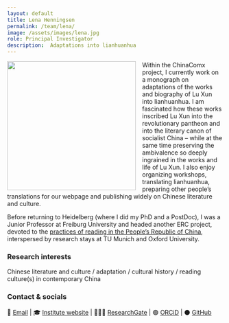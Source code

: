 ```yaml
---
layout: default
title: Lena Henningsen
permalink: /team/lena/
image: /assets/images/lena.jpg
role: Principal Investigator
description:  Adaptations into lianhuanhua
---
```

<img src="{{ '/assets/images/lena.jpg' | relative_url }}" style="float: left; width: 300px; margin-right: 15px;">

Within the ChinaComx project, I currently work on a monograph on adaptations of the works and biography of Lu Xun into lianhuanhua. I am fascinated how these works inscribed Lu Xun into the revolutionary pantheon and into the literary canon of socialist China – while at the same time preserving the ambivalence so deeply ingrained in the works and life of Lu Xun. I also enjoy organizing workshops, translating lianhuanhua, preparing other people’s translations for our webpage and publishing widely on Chinese literature and culture.

Before returning to Heidelberg (where I did my PhD and a PostDoc), I was a Junior Professor at Freiburg University and headed another ERC project, devoted to the [practices of reading in the People’s Republic of China](https://readchina.github.io), interspersed by research stays at TU Munich and Oxford University. 
 
### Research interests
Chinese literature and culture / adaptation / cultural history / reading culture(s) in contemporary China 

### Contact & socials
📧 [Email](mailto:lena.henningsen@zo.uni-heidelberg.ge) | 🎓 [Institute website](https://www.zo.uni-heidelberg.de/sinologie/institute/staff/henningsen/) | 👨🏻‍💻 [ResearchGate](https://www.researchgate.net/profile/Lena-Henningsen) | 🟢 [ORCiD](https://orcid.org/0000-0001-7583-0920) | ⚫️ [GitHub](https://github.com/LenaHenningsen)
